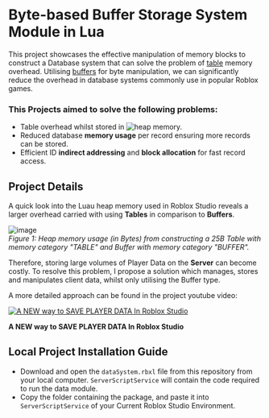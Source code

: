 # Byte-based Buffer Storage System Module in Lua

This project showcases the effective manipulation of memory blocks to construct a Database system that can solve the problem of  [table](https://create.roblox.com/docs/reference/engine/libraries/table) memory overhead. Utilising [buffers](https://create.roblox.com/docs/reference/engine/libraries/buffer) for byte manipulation, we can significantly reduce the overhead in database systems commonly use in popular Roblox games.

### This Projects aimed to solve the following problems:

- Table overhead whilst stored in ![**heap memory**.](https://create.roblox.com/docs/studio/optimization/memory-usage#luau-heap)
- Reduced database **memory usage** per record ensuring more records can be stored.
- Efficient ID **indirect addressing** and **block allocation** for fast record access.

## Project Details

A quick look into the Luau heap memory used in Roblox Studio reveals a larger overhead carried with using **Tables** in comparison to **Buffers**.

![image](https://github.com/user-attachments/assets/6d312755-3a44-453e-83a9-3e4500bfb64b)  
*Figure 1: Heap memory usage (in Bytes) from constructing a 25B Table with memory category "TABLE" and Buffer with memory category "BUFFER".*  

Therefore, storing large volumes of Player Data on the **Server** can become costly. To resolve this problem, I propose a solution which manages, stores and manipulates client data, whilst only utilising the Buffer type.

A more detailed approach can be found in the project youtube video:

[![A NEW way to SAVE PLAYER DATA In Roblox Studio](https://img.youtube.com/vi/ArnSFrDSJvE/hqdefault.jpg)](https://www.youtube.com/watch?v=ArnSFrDSJvE&t=0s)

**A NEW way to SAVE PLAYER DATA In Roblox Studio**

## Local Project Installation Guide

 - Download and open the `dataSystem.rbxl` file from this repository from your local computer. `ServerScriptService` will contain the code required to run the data module.
 - Copy the folder containing the package, and paste it into `ServerScriptService` of your Current Roblox Studio Environment.
